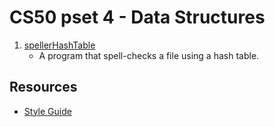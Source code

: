 # CS50 pset 4 - Data Structures

  

1.  [spellerHashTable](https://github.com/CalvinChe/CS50/blob/master/pset4/spellerHashTable)
	*  A program that spell-checks a file using a hash table.

## Resources

*  [Style Guide](https://cs50.readthedocs.io/style/c/)